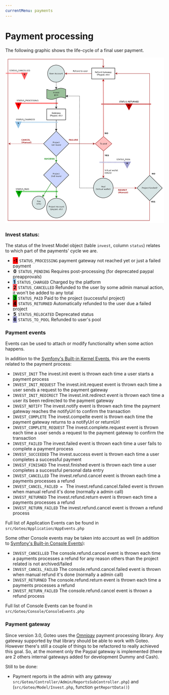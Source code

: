```yaml
---
currentMenu: payments
---
```

Payment processing
==================

The following graphic shows the life-cycle of a final user payment.

![Payment workflow](assets/end-user-payment-flow.png)

### Invest status:

The status of the Invest Model object (table `invest`, column `status`) relates to which part of the payments' cycle we are.

* <span style="background:#FC0000;font-weight:700;color:#000;padding:2px">-1</span> `STATUS_PROCESSING` payment gateway not reached yet or just a failed payment
* <span style="background:#f0f0f0;font-weight:700;color:#000;padding:2px"> 0</span> `STATUS_PENDING`    Requires post-processing (for deprecated paypal preapprovals)
* <span style="background:#93C2E5;font-weight:700;color:#000;padding:2px"> 1</span> `STATUS_CHARGED`    Charged by the platform
* <span style="background:#FF5A5D;font-weight:700;color:#000;padding:2px"> 2</span> `STATUS_CANCELLED`  Refunded to the user by some admin manual action, it won't be added to any total
* <span style="background:#00AA00;font-weight:700;color:#000;padding:2px"> 3</span> `STATUS_PAID`       Paid to the project (successful project)
* <span style="background:#BB0000;font-weight:700;color:#000;padding:2px"> 4</span> `STATUS_RETURNED`   Automatically refunded to the user due a failed project
* <span style="background:#f0f0f0;font-weight:700;color:#000;padding:2px"> 5</span> `STATUS_RELOCATED`  Deprecated status
* <span style="background:#9E9ECE;font-weight:700;color:#000;padding:2px"> 6</span> `STATUS_TO_POOL`       Refunded to user's pool
    
### Payment events

Events can be used to attach or modify functionality when some action happens.

In addition to the [Symfony's Built-in Kernel Events](http://symfony.com/doc/current/components/http_kernel/introduction.html#component-http-kernel-event-table), this are the events related to the payment process:

* `INVEST_INIT` The invest.init event is thrown each time a user starts a payment process
* `INVEST_INIT_REQUEST` The invest.init.request event is thrown each time a user sends a request to the payment gateway
* `INVEST_INIT_REDIRECT` The invest.init.redirect event is thrown each time a user its been redirected to the payment gateway
* `INVEST_NOTIFY` The invest.notify event is thrown each time the payment gateway reaches the notifyUrl to confirm the transaction
* `INVEST_COMPLETE` The invest.compelte event is thrown each time the payment gateway returns to a notifyUrl or returnUrl
* `INVEST_COMPLETE_REQUEST` The invest.complete.request event is thrown each time a user sends a request to the payment gateway to confirm the transaction
* `INVEST_FAILED` The invest.failed event is thrown each time a user fails to complete a payment process
* `INVEST_SUCCEEDED` The invest.success event is thrown each time a user completes a successful payment
* `INVEST_FINISHED` The invest.finished event is thrown each time a user completes a successful personal data entry
* `INVEST_CANCELLED` The invest.refund.cancel event is thrown each time a payments processes a refund
* `INVEST_CANCEL_FAILED = ` The invest.refund.cancel.failed event is thrown when manual refund it's done (normally a admin call)
* `INVEST_RETURNED` The invest.refund.return event is thrown each time a payments processes a refund
* `INVEST_RETURN_FAILED` The invest.refund.cancel event is thrown a refund process

Full list of Application Events can be found in `src/Goteo/Application/AppEvents.php`

Some other Console events may be taken into account as well (in addition to [Symfony's Built-in Console Events](http://symfony.com/doc/current/components/console/events.html)):

* `INVEST_CANCELLED` The console.refund.cancel event is thrown each time a payments processes a refund for any reason others than the project related is not archived/failed
* `INVEST_CANCEL_FAILED` The console.refund.cancel.failed event is thrown when manual refund it's done (normally a admin call)
* `INVEST_RETURNED` The console.refund.return event is thrown each time a payments processes a refund
* `INVEST_RETURN_FAILED` The console.refund.cancel event is thrown a refund process

Full list of Console Events can be found in `src/Goteo/Console/ConsoleEvents.php`


### Payment gateway

Since version 3.0, Goteo uses the [Omnipay](http://omnipay.thephpleague.com/) payment processing library. 
Any gateway supported by that library should be able to work with Goteo. However there's still a couple of things to be refactored to really achieved this goal. So, at the moment only the Paypal gateway is implemented (there are 2 others internal gateways added for development Dummy and Cash).

Still to be done:

* Payment reports in the admin with any gateway `src/Goteo/Controller/Admin/ReportsSubController.php`) and (`src/Goteo/Model/Invest.php`, function `getReportData()`)
